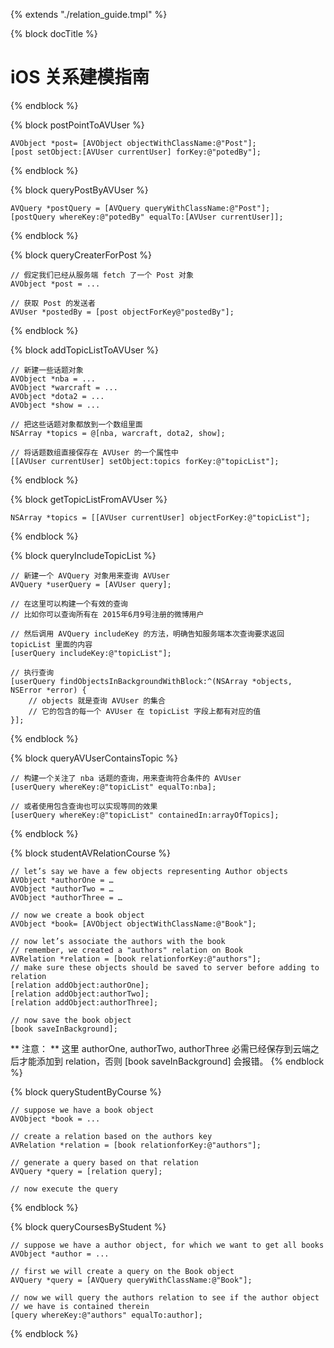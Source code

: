 {% extends "./relation_guide.tmpl" %}

{% block docTitle %}
# iOS 关系建模指南
{% endblock %}

{% block postPointToAVUser %}

```objc
AVObject *post= [AVObject objectWithClassName:@"Post"];
[post setObject:[AVUser currentUser] forKey:@"potedBy"];
```
{% endblock %}

{% block queryPostByAVUser %}

```objc
AVQuery *postQuery = [AVQuery queryWithClassName:@"Post"];
[postQuery whereKey:@"potedBy" equalTo:[AVUser currentUser]];
```
{% endblock %}


{% block queryCreaterForPost %}

```objc
// 假定我们已经从服务端 fetch 了一个 Post 对象
AVObject *post = ...
 
// 获取 Post 的发送者
AVUser *postedBy = [post objectForKey@"postedBy"];
```
{% endblock %}

{% block addTopicListToAVUser %}

```objc
// 新建一些话题对象
AVObject *nba = ...
AVObject *warcraft = ...
AVObject *dota2 = ...
AVObject *show = ...
 
// 把这些话题对象都放到一个数组里面
NSArray *topics = @[nba, warcraft, dota2, show];
 
// 将话题数组直接保存在 AVUser 的一个属性中
[[AVUser currentUser] setObject:topics forKey:@"topicList"];
```
{% endblock %}

{% block getTopicListFromAVUser %}

```objc
NSArray *topics = [[AVUser currentUser] objectForKey:@"topicList"];
```
{% endblock %}


{% block queryIncludeTopicList %}

```objc
// 新建一个 AVQuery 对象用来查询 AVUser
AVQuery *userQuery = [AVUser query];
 
// 在这里可以构建一个有效的查询
// 比如你可以查询所有在 2015年6月9号注册的微博用户
 
// 然后调用 AVQuery includeKey 的方法，明确告知服务端本次查询要求返回 topicList 里面的内容
[userQuery includeKey:@"topicList"];
 
// 执行查询
[userQuery findObjectsInBackgroundWithBlock:^(NSArray *objects, NSError *error) {
    // objects 就是查询 AVUser 的集合
    // 它的包含的每一个 AVUser 在 topicList 字段上都有对应的值
}];
```
{% endblock %}


{% block queryAVUserContainsTopic %}
```objc
// 构建一个关注了 nba 话题的查询，用来查询符合条件的 AVUser
[userQuery whereKey:@"topicList" equalTo:nba];
 
// 或者使用包含查询也可以实现等同的效果
[userQuery whereKey:@"topicList" containedIn:arrayOfTopics];
```
{% endblock %}

{% block studentAVRelationCourse %}

```objc
// let’s say we have a few objects representing Author objects
AVObject *authorOne = …
AVObject *authorTwo = …
AVObject *authorThree = …

// now we create a book object
AVObject *book= [AVObject objectWithClassName:@"Book"];
 
// now let’s associate the authors with the book
// remember, we created a "authors" relation on Book
AVRelation *relation = [book relationforKey:@"authors"];
// make sure these objects should be saved to server before adding to relation
[relation addObject:authorOne];
[relation addObject:authorTwo];
[relation addObject:authorThree];
 
// now save the book object
[book saveInBackground];
```

** 注意： ** 这里 authorOne, authorTwo, authorThree 必需已经保存到云端之后才能添加到 relation，否则 [book saveInBackground] 会报错。
{% endblock %}

{% block queryStudentByCourse %}
```objc
// suppose we have a book object
AVObject *book = ...
 
// create a relation based on the authors key
AVRelation *relation = [book relationforKey:@"authors"];
 
// generate a query based on that relation
AVQuery *query = [relation query];
 
// now execute the query
```
{% endblock %}

{% block queryCoursesByStudent %}
```objc
// suppose we have a author object, for which we want to get all books
AVObject *author = ...
 
// first we will create a query on the Book object
AVQuery *query = [AVQuery queryWithClassName:@"Book"];
 
// now we will query the authors relation to see if the author object 
// we have is contained therein
[query whereKey:@"authors" equalTo:author];
```
{% endblock %}